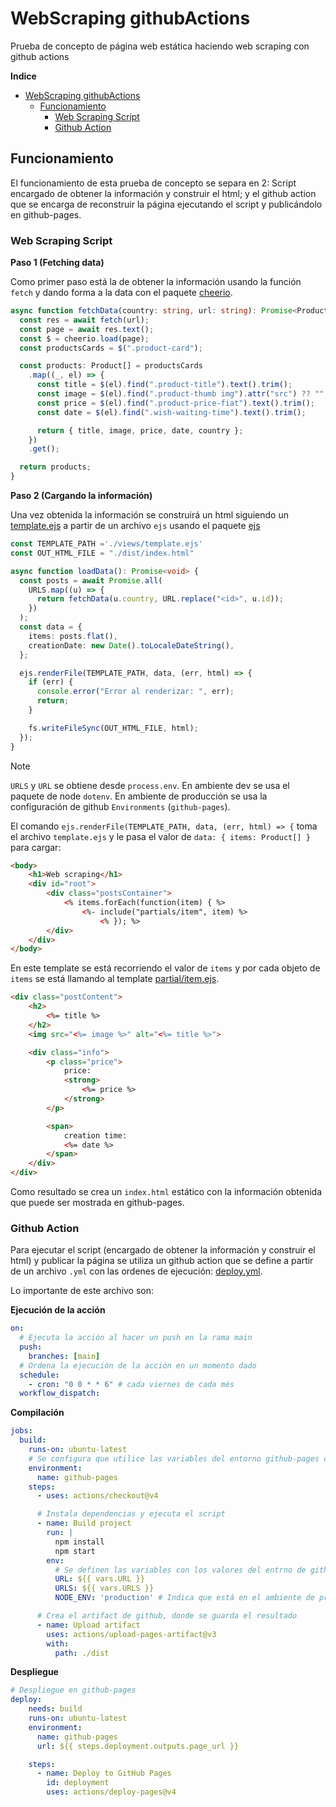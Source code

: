 # WebScraping githubActions

Prueba de concepto de página web estática haciendo web scraping con github actions

**Indice**

- [WebScraping githubActions](#webscraping-githubactions)
  - [Funcionamiento](#funcionamiento)
    - [Web Scraping Script](#web-scraping-script)
    - [Github Action](#github-action)

## Funcionamiento

El funcionamiento de esta prueba de concepto se separa en 2: Script encargado de obtener la información y construir el html; y el github action que se encarga de reconstruir la página ejecutando el script y publicándolo en github-pages.

### Web Scraping Script

**Paso 1 (Fetching data)**

Como primer paso está la de obtener la información usando la función `fetch` y dando forma a la data con el paquete [cheerio](https://www.npmjs.com/package/cheerio).

```ts
async function fetchData(country: string, url: string): Promise<Product[]> {
  const res = await fetch(url);
  const page = await res.text();
  const $ = cheerio.load(page);
  const productsCards = $(".product-card");

  const products: Product[] = productsCards
    .map((_, el) => {
      const title = $(el).find(".product-title").text().trim();
      const image = $(el).find(".product-thumb img").attr("src") ?? "";
      const price = $(el).find(".product-price-fiat").text().trim();
      const date = $(el).find(".wish-waiting-time").text().trim();

      return { title, image, price, date, country };
    })
    .get();

  return products;
}
```

**Paso 2 (Cargando la información)**

Una vez obtenida la información se construirá un html siguiendo un [template.ejs](./views/template.ejs) a partir de un archivo `ejs` usando el paquete [ejs](https://www.npmjs.com/package/ejs)

```ts
const TEMPLATE_PATH ='./views/template.ejs' 
const OUT_HTML_FILE = "./dist/index.html"

async function loadData(): Promise<void> {
  const posts = await Promise.all(
    URLS.map((u) => {
      return fetchData(u.country, URL.replace("<id>", u.id));
    })
  );
  const data = {
    items: posts.flat(),
    creationDate: new Date().toLocaleDateString(),
  };

  ejs.renderFile(TEMPLATE_PATH, data, (err, html) => {
    if (err) {
      console.error("Error al renderizar: ", err);
      return;
    }

    fs.writeFileSync(OUT_HTML_FILE, html);
  });
}
```

> [!NOTE]
> `URLS` y `URL` se obtiene desde `process.env`.
> En ambiente dev se usa el paquete de node `dotenv`.
> En ambiente de producción se usa la configuración de github `Environments` (`github-pages`).

El comando `ejs.renderFile(TEMPLATE_PATH, data, (err, html) => {` toma el archivo `template.ejs` y le pasa el valor de `data: { items: Product[] }` para cargar:

```html
<body>
    <h1>Web scraping</h1>
    <div id="root">
        <div class="postsContainer">
            <% items.forEach(function(item) { %>
                <%- include("partials/item", item) %>
                    <% }); %>
        </div>
    </div>
</body>
```

En este template se está recorriendo el valor de `items` y por cada objeto de `items` se está llamando al template [partial/item.ejs](./views/partials/item.ejs).

```html
<div class="postContent">
    <h2>
        <%= title %>
    </h2>
    <img src="<%= image %>" alt="<%= title %>">

    <div class="info">
        <p class="price">
            price:
            <strong>
                <%= price %>
            </strong>
        </p>

        <span>
            creation time:
            <%= date %>
        </span>
    </div>
</div>
```

Como resultado se crea un `index.html` estático con la información obtenida que puede ser mostrada en github-pages.

### Github Action

Para ejecutar el script (encargado de obtener la información y construir el html) y publicar la página se utiliza un github action que se define a partir de un archivo `.yml` con las ordenes de ejecución: [deploy.yml](./.github/workflows/deploy.yml).

Lo importante de este archivo son:

**Ejecución de la acción**

```yml
on:
  # Ejecuta la acción al hacer un push en la rama main
  push:
    branches: [main]
  # Ordena la ejecución de la acción en un momento dado
  schedule:
    - cron: "0 0 * * 6" # cada viernes de cada més
  workflow_dispatch:
```

**Compilación**

```yml
jobs:
  build:
    runs-on: ubuntu-latest
    # Se configura que utilice las variables del entorno github-pages configurado en el repositorio de github
    environment:
      name: github-pages
    steps:
      - uses: actions/checkout@v4

      # Instala dependencias y ejecuta el script
      - name: Build project
        run: |
          npm install
          npm start
        env:
          # Se definen las variables con los valores del entrno de github
          URL: ${{ vars.URL }}
          URLS: ${{ vars.URLS }}
          NODE_ENV: 'production' # Indica que está en el ambiente de producción

      # Crea el artifact de github, donde se guarda el resultado
      - name: Upload artifact
        uses: actions/upload-pages-artifact@v3
        with:
          path: ./dist

```

**Despliegue**

```yml
# Despliegue en github-pages
deploy:
    needs: build
    runs-on: ubuntu-latest
    environment:
      name: github-pages
      url: ${{ steps.deployment.outputs.page_url }}

    steps:
      - name: Deploy to GitHub Pages
        id: deployment
        uses: actions/deploy-pages@v4
```